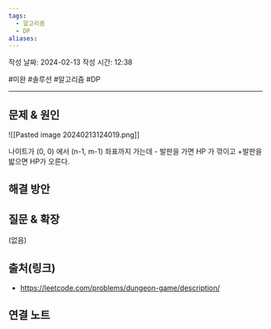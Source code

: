 ```yaml
---
tags:
  - 알고리즘
  - DP
aliases:
---
```

작성 날짜: 2024-02-13
작성 시간: 12:38

#미완 #솔루션 #알고리즘 #DP 

----

## 문제 & 원인
![[Pasted image 20240213124019.png]]

나이트가 (0, 0) 에서 (n-1, m-1) 좌표까지 가는데 - 발판을 가면 HP 가 깎이고 +발판을 밟으면 HP가 오른다.



## 해결 방안


## 질문 & 확장

(없음)

## 출처(링크)
- https://leetcode.com/problems/dungeon-game/description/

## 연결 노트
